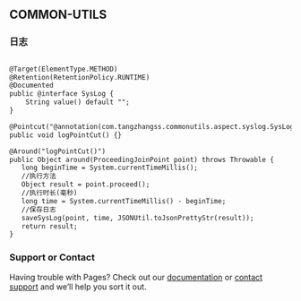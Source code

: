 ## COMMON-UTILS

### 日志
```markdown

@Target(ElementType.METHOD)
@Retention(RetentionPolicy.RUNTIME)
@Documented
public @interface SysLog {
    String value() default "";
}

@Pointcut("@annotation(com.tangzhangss.commonutils.aspect.syslog.SysLog)")
public void logPointCut() {}

@Around("logPointCut()")
public Object around(ProceedingJoinPoint point) throws Throwable {
   long beginTime = System.currentTimeMillis();
   //执行方法
   Object result = point.proceed();
   //执行时长(毫秒)
   long time = System.currentTimeMillis() - beginTime;
   //保存日志
   saveSysLog(point, time, JSONUtil.toJsonPrettyStr(result));
   return result;
}
```


### Support or Contact

Having trouble with Pages? Check out our [documentation](https://docs.github.com/categories/github-pages-basics/) or [contact support](https://support.github.com/contact) and we’ll help you sort it out.
